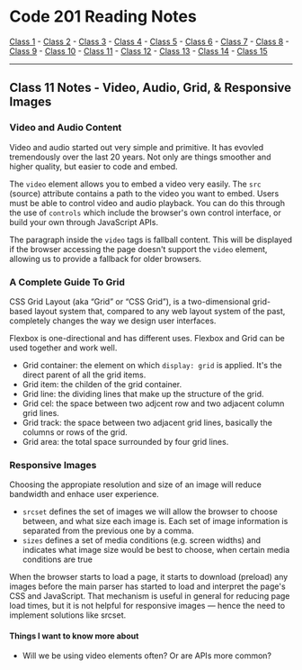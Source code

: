 # Code 201 Reading Notes

[Class 1](https://melanie-johnston.github.io/reading-notes/201/class1) -
[Class 2](https://melanie-johnston.github.io/reading-notes/201/class2) -
[Class 3](https://melanie-johnston.github.io/reading-notes/201/class3) -
[Class 4](https://melanie-johnston.github.io/reading-notes/201/class4) -
[Class 5](https://melanie-johnston.github.io/reading-notes/201/class5) -
[Class 6](https://melanie-johnston.github.io/reading-notes/201/class6) -
[Class 7](https://melanie-johnston.github.io/reading-notes/201/class7) -
[Class 8](https://melanie-johnston.github.io/reading-notes/201/class8) -
[Class 9](https://melanie-johnston.github.io/reading-notes/201/class9) -
[Class 10](https://melanie-johnston.github.io/reading-notes/201/class10) -
[Class 11](https://melanie-johnston.github.io/reading-notes/201/class11) -
[Class 12](https://melanie-johnston.github.io/reading-notes/201/class12) -
[Class 13](https://melanie-johnston.github.io/reading-notes/201/class13) -
[Class 14](https://melanie-johnston.github.io/reading-notes/201/class14) -
[Class 15](https://melanie-johnston.github.io/reading-notes/201/class15)


---

## Class 11 Notes - Video, Audio, Grid, & Responsive Images

### Video and Audio Content

Video and audio started out very simple and primitive. It has evovled tremendously over the last 20 years. Not only are things smoother and higher quality, but easier to code and embed. 

The `video` element allows you to embed a video very easily. The `src` (source) attribute contains a path to the video you want to embed. Users must be able to control video and audio playback. You can do this through the use of `controls` which include the browser's own control interface, or build your own through JavaScript APIs. 

The paragraph inside the `video` tags is fallball content. This will be displayed if the browser accessing the page doesn't support the `video` element, allowing us to provide a fallback for older browsers.



### A Complete Guide To Grid

CSS Grid Layout (aka “Grid” or “CSS Grid”), is a two-dimensional grid-based layout system that, compared to any web layout system of the past, completely changes the way we design user interfaces. 

Flexbox is one-directional and has different uses. Flexbox and Grid can be used together and work well. 

- Grid container: the element on which `display: grid` is applied. It's the direct parent of all the grid items.
- Grid item: the childen of the grid container.
- Grid line: the dividing lines that make up the structure of the grid.
- Grid cel: the space between two adjcent row and two adjacent column grid lines. 
- Grid track: the space between two adjacent grid lines, basically the columns or rows of the grid.
- Grid area: the total space surrounded by four grid lines.

### Responsive Images

Choosing the appropiate resolution and size of an image will reduce bandwidth and enhace user experience.

- `srcset` defines the set of images we will allow the browser to choose between, and what size each image is. Each set of image information is separated from the previous one by a comma.
- `sizes` defines a set of media conditions (e.g. screen widths) and indicates what image size would be best to choose, when certain media conditions are true

When the browser starts to load a page, it starts to download (preload) any images before the main parser has started to load and interpret the page's CSS and JavaScript. That mechanism is useful in general for reducing page load times, but it is not helpful for responsive images — hence the need to implement solutions like srcset.

#### Things I want to know more about

- Will we be using video elements often? Or are APIs more common?
